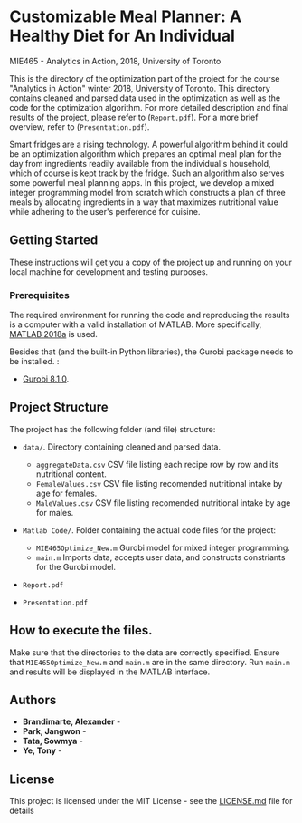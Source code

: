 # Customizable Meal Planner: A Healthy Diet for An Individual
MIE465 - Analytics in Action, 2018, University of Toronto

This is the directory of the optimization part of the project for the course "Analytics in Action" winter 2018, University of Toronto. This directory contains cleaned and parsed data used in the optimization as well as the code for the optimization algorithm. For more detailed description and final results of the project, please refer to (`Report.pdf`). For a more brief overview, refer to (`Presentation.pdf`).

Smart fridges are a rising technology. A powerful algorithm behind it could be an optimization algorithm which prepares an optimal meal plan for the day from ingredients readily available from the individual's household, which of course is kept track by the fridge. Such an algorithm also serves some powerful meal planning apps. In this project, we develop a mixed integer programming model from scratch which constructs a plan of three meals by allocating ingredients in a way that maximizes nutritional value while adhering to the user's perference for cuisine.

## Getting Started

These instructions will get you a copy of the project up and running on your local machine for development and testing purposes.

### Prerequisites

The required environment for running the code and reproducing the results is a computer with a valid installation of MATLAB. More specifically, [MATLAB 2018a](https://www.mathworks.com/help/releases/R2018a/index.html) is used.

Besides that (and the built-in Python libraries), the Gurobi package needs to be installed. :

* [Gurobi 8.1.0](https://www.gurobi.com/documentation/8.1/quickstart_mac/matlab_setting_up_gurobi_f.html). 

## Project Structure

The project has the following folder (and file) structure:

* `data/`. Directory containing cleaned and parsed data.
    * `aggregateData.csv` CSV file listing each recipe row by row and its nutritional content.
    * `FemaleValues.csv` CSV file listing recomended nutritional intake by age for females.
    * `MaleValues.csv` CSV file listing recomended nutritional intake by age for males.

* `Matlab Code/`. Folder containing the actual code files for the project:
    * `MIE465Optimize_New.m` Gurobi model for mixed integer programming.
    * `main.m` Imports data, accepts user data, and constructs constriants for the Gurobi model.

* `Report.pdf`
* `Presentation.pdf`

## How to execute the files.
	
Make sure that the directories to the data are correctly specified. Ensure that `MIE465Optimize_New.m` and `main.m` are in the same directory. Run `main.m` and results will be displayed in the MATLAB interface.

## Authors

* **Brandimarte, Alexander** - 
* **Park, Jangwon** - 
* **Tata, Sowmya** - 
* **Ye, Tony** - 

## License

This project is licensed under the MIT License - see the [LICENSE.md](LICENSE.md) file for details
